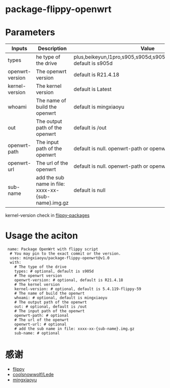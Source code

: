 # package-flippy-openwrt

# Parameters

| Inputs | Description | Value |
| --- | --- | --- |
| types           | he type of the drive |   plus,beikeyun,l1pro,s905,s905d,s905x2,s905x3,s912,s922x  default is s905d |
| openwrt-version | The openwrt version  |  default is R21.4.18                                                        |
|kernel-version| The kernel version | default is Latest |
|whoami|  The name of build the openwrt | default is mingxiaoyu|
|out| The output path of the openwrt  | default is /out |
|openwrt-path| The input path of the openwrt |   default is null. openwrt-path or openwrt-url should have one.  |
|openwrt-url| The url of the openwrt|  default is null. openwrt-path or openwrt-url should have one.  |
|sub-name |  add the sub name in file: xxxx-xx-{sub-name}.img.gz| default is null |
    
 kernel-version check in [flippy-packages](https://github.com/mingxiaoyu/flippy-packages)


# Usage the aciton
```
 name: Package OpenWrt with flippy script
  # You may pin to the exact commit or the version.
  uses: mingxiaoyu/package-flippy-openwrt@v1.0
  with:
    # The type of the drive
    types: # optional, default is s905d
    # The openwrt version
    openwrt-version: # optional, default is R21.4.18
    # The kernel version
    kernel-version: # optional, default is 5.4.119-flippy-59
    # The name of build the openwrt
    whoami: # optional, default is mingxiaoyu
    # The output path of the openwrt
    out: # optional, default is /out
    # The input path of the openwrt
    openwrt-path: # optional
    # The url of the openwrt
    openwrt-url: # optional
    # add the sub name in file: xxxx-xx-{sub-name}.img.gz
    sub-name: # optional
 ```
# 感谢
 * [flippy](https://www.right.com.cn/forum/space-uid-285101.html)
 * [coolsnowwolf/Lede](https://github.com/coolsnowwolf/lede)
 * [mingxiaoyu](https://github.com/mingxiaoyu)
